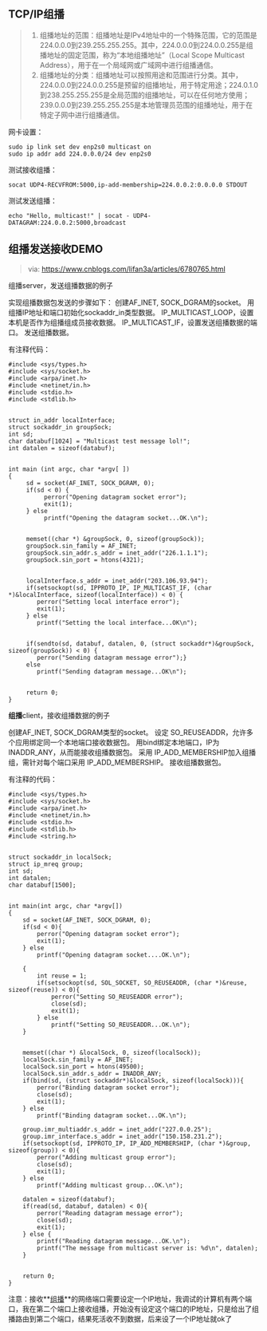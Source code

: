 ## TCP/IP组播

> 1. 组播地址的范围：组播地址是IPv4地址中的一个特殊范围，它的范围是224.0.0.0到239.255.255.255。其中，224.0.0.0到224.0.0.255是组播地址的固定范围，称为“本地组播地址”（Local Scope Multicast Address），用于在一个局域网或广域网中进行组播通信。
> 2. 组播地址的分类：组播地址可以按照用途和范围进行分类。其中，224.0.0.0到224.0.0.255是预留的组播地址，用于特定用途；224.0.1.0到238.255.255.255是全局范围的组播地址，可以在任何地方使用；239.0.0.0到239.255.255.255是本地管理员范围的组播地址，用于在特定子网中进行组播通信。

网卡设置：

````
sudo ip link set dev enp2s0 multicast on
sudo ip addr add 224.0.0.0/24 dev enp2s0 
````

测试接收组播：

```
socat UDP4-RECVFROM:5000,ip-add-membership=224.0.0.2:0.0.0.0 STDOUT
```

测试发送组播：

```
echo "Hello, multicast!" | socat - UDP4-DATAGRAM:224.0.0.2:5000,broadcast
```

## 组播发送接收DEMO

> via: https://www.cnblogs.com/lifan3a/articles/6780765.html

组播server，发送组播数据的例子


实现组播数据包发送的步骤如下：
创建AF_INET, SOCK_DGRAM的socket。
用组播IP地址和端口初始化sockaddr_in类型数据。
IP_MULTICAST_LOOP，设置本机是否作为组播组成员接收数据。
IP_MULTICAST_IF，设置发送组播数据的端口。
发送组播数据。


有注释代码：

```
#include <sys/types.h>
#include <sys/socket.h>
#include <arpa/inet.h>
#include <netinet/in.h>
#include <stdio.h>
#include <stdlib.h>


struct in_addr localInterface;
struct sockaddr_in groupSock;
int sd;
char databuf[1024] = "Multicast test message lol!";
int datalen = sizeof(databuf);


int main (int argc, char *argv[ ])
{
     sd = socket(AF_INET, SOCK_DGRAM, 0);
     if(sd < 0) {
          perror("Opening datagram socket error");
          exit(1);
     } else
          printf("Opening the datagram socket...OK.\n");


     memset((char *) &groupSock, 0, sizeof(groupSock));
     groupSock.sin_family = AF_INET;
     groupSock.sin_addr.s_addr = inet_addr("226.1.1.1");
     groupSock.sin_port = htons(4321);


     localInterface.s_addr = inet_addr("203.106.93.94");
     if(setsockopt(sd, IPPROTO_IP, IP_MULTICAST_IF, (char *)&localInterface, sizeof(localInterface)) < 0) {
        perror("Setting local interface error");
        exit(1);
     } else
        printf("Setting the local interface...OK\n");


     if(sendto(sd, databuf, datalen, 0, (struct sockaddr*)&groupSock, sizeof(groupSock)) < 0) {
        perror("Sending datagram message error");}
     else
        printf("Sending datagram message...OK\n");


     return 0;
}

```

**组播**client，接收组播数据的例子


创建AF_INET, SOCK_DGRAM类型的socket。
设定 SO_REUSEADDR，允许多个应用绑定同一个本地端口接收数据包。
用bind绑定本地端口，IP为INADDR_ANY，从而能接收组播数据包。
采用 IP_ADD_MEMBERSHIP加入组播组，需针对每个端口采用 IP_ADD_MEMBERSHIP。
接收组播数据包。

有注释的代码：

```
#include <sys/types.h>
#include <sys/socket.h>
#include <arpa/inet.h>
#include <netinet/in.h>
#include <stdio.h>
#include <stdlib.h>
#include <string.h>


struct sockaddr_in localSock;
struct ip_mreq group;
int sd;
int datalen;
char databuf[1500];


int main(int argc, char *argv[])
{
    sd = socket(AF_INET, SOCK_DGRAM, 0);
    if(sd < 0){
        perror("Opening datagram socket error");
        exit(1);
    } else
        printf("Opening datagram socket....OK.\n");
  
    {
        int reuse = 1;
        if(setsockopt(sd, SOL_SOCKET, SO_REUSEADDR, (char *)&reuse, sizeof(reuse)) < 0){
            perror("Setting SO_REUSEADDR error");
            close(sd);
            exit(1);
        } else
            printf("Setting SO_REUSEADDR...OK.\n");
    }


    memset((char *) &localSock, 0, sizeof(localSock));
    localSock.sin_family = AF_INET;
    localSock.sin_port = htons(49500);
    localSock.sin_addr.s_addr = INADDR_ANY;
    if(bind(sd, (struct sockaddr*)&localSock, sizeof(localSock))){
        perror("Binding datagram socket error");
        close(sd);
        exit(1);
    } else
        printf("Binding datagram socket...OK.\n");
  
    group.imr_multiaddr.s_addr = inet_addr("227.0.0.25");
    group.imr_interface.s_addr = inet_addr("150.158.231.2");
    if(setsockopt(sd, IPPROTO_IP, IP_ADD_MEMBERSHIP, (char *)&group, sizeof(group)) < 0){
        perror("Adding multicast group error");
        close(sd);
        exit(1);
    } else
        printf("Adding multicast group...OK.\n");
  
    datalen = sizeof(databuf);
    if(read(sd, databuf, datalen) < 0){
        perror("Reading datagram message error");
        close(sd);
        exit(1);
    } else {
        printf("Reading datagram message...OK.\n");
        printf("The message from multicast server is: %d\n", datalen);
    }


    return 0;
}
```


注意：接收**[组播](http://blog.csdn.net/shanzhizi/article/category/1157892)**的网络端口需要设定一个IP地址，我调试的计算机有两个端口，我在第二个端口上接收组播，开始没有设定这个端口的IP地址，只是给出了组播路由到第二个端口，结果死活收不到数据，后来设了一个IP地址就ok了